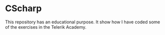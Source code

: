 # CScharp
This repository has an educational purpose. It show how I have coded some of the exercises in the Telerik Academy.
